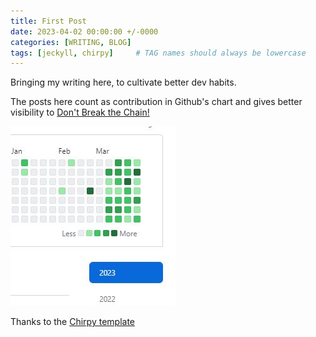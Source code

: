 ```yaml
---
title: First Post
date: 2023-04-02 00:00:00 +/-0000
categories: [WRITING, BLOG]
tags: [jeckyll, chirpy]     # TAG names should always be lowercase
---
```


Bringing my writing here, to cultivate better dev habits.

The posts here count as contribution in Github's chart and gives better visibility to [Don't Break the Chain!](https://blog.doist.com/dont-break-the-chain/)

![image info](MarchContributions.JPG)

Thanks to the [Chirpy template](https://github.com/cotes2020/chirpy-starter)